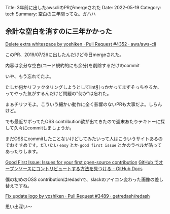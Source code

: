 Title: 3年前に出したawscliのPRがmergeされた
Date: 2022-05-19
Category: tech
Summary: 空白の三年間ってな。ガハハ

## 余計な空白を消すのに三年かかった

[Delete extra whitespace by yoshiken · Pull Request #4352 · aws/aws-cli](https://github.com/aws/aws-cli/pull/4352)

このPR、2019/07/26に出したんだけど今日mergeされた。

内容は余分な空白(コード規約的にも余分)を削除するだけのcommit

いや、もう忘れてたよ。

たしか何かリファクタリングしようとしてlint引っかかってまずそっちやるか、ってやった気がするんだけど問題の"何か"は忘れた。

まぁチリツモよ。こういう細かい動作に全く影響のないPRも大事だよ。しらんけど。

でも最近サボってたOSS contribution欲が出てきたので週末あたりテキトーに探して久々にcommitしましょうか。

まだOSSにcommitしたことないけどしてみたいって人はこういうサイトあるのでおすすめです。だいたい `easy` とか `good first issue` とかのラベルが貼ってあったりします。

[Good First Issue: Issues for your first open-source contribution](https://goodfirstissue.dev/)
[GitHub でオープンソースにコントリビュートする方法を見つける - GitHub Docs](https://docs.github.com/ja/get-started/exploring-projects-on-github/finding-ways-to-contribute-to-open-source-on-github#finding-good-first-issues)

僕の初めのOSS contributionはredashで、slackのアイコン変わった画像の差し替えですね。

[Fix update logo by yoshiken · Pull Request #3489 · getredash/redash](https://github.com/getredash/redash/pull/3489)

思い出深い〜

